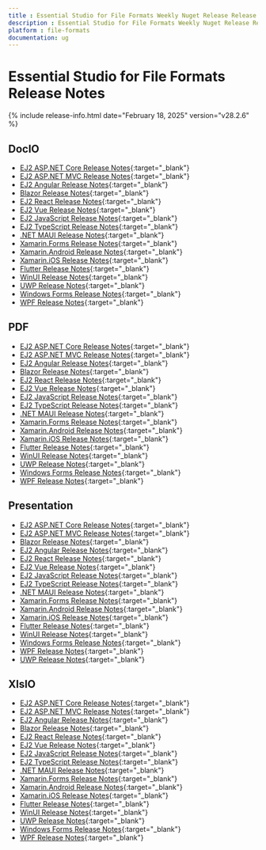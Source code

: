 ```yaml
---
title : Essential Studio for File Formats Weekly Nuget Release Release Notes  
description : Essential Studio for File Formats Weekly Nuget Release Release Notes  
platform : file-formats
documentation: ug
---
```


# Essential Studio for File Formats  Release Notes  

{% include release-info.html date="February 18, 2025" version="v28.2.6" %} 




## DocIO

* [EJ2 ASP.NET Core Release Notes](https://ej2.syncfusion.com/aspnetcore/documentation/release-notes/28.2.6#docio){:target="_blank"}
* [EJ2 ASP.NET MVC Release Notes](https://ej2.syncfusion.com/aspnetmvc/documentation/release-notes/28.2.6#docio){:target="_blank"}
* [EJ2 Angular Release Notes](https://ej2.syncfusion.com/angular/documentation/release-notes/28.2.6#docio){:target="_blank"}
* [Blazor Release Notes](https://blazor.syncfusion.com/documentation/release-notes/28.2.6#docio){:target="_blank"}
* [EJ2 React Release Notes](https://ej2.syncfusion.com/react/documentation/release-notes/28.2.6#docio){:target="_blank"}
* [EJ2 Vue  Release Notes](https://ej2.syncfusion.com/vue/documentation/release-notes/28.2.6#docio){:target="_blank"}
* [EJ2 JavaScript Release Notes](https://ej2.syncfusion.com/javascript/documentation/release-notes/28.2.6#docio){:target="_blank"}
* [EJ2 TypeScript Release Notes](https://ej2.syncfusion.com/documentation/release-notes/28.2.6#docio){:target="_blank"}
* [.NET MAUI Release Notes](/maui/release-notes/v28.2.6#docio){:target="_blank"}
* [Xamarin.Forms Release Notes](/xamarin/release-notes/v28.2.6#docio){:target="_blank"}
* [Xamarin.Android Release Notes](/xamarin-android/release-notes/v28.2.6#docio){:target="_blank"}
* [Xamarin.iOS Release Notes](/xamarin-ios/release-notes/v28.2.6#docio){:target="_blank"}
* [Flutter Release Notes](/flutter/release-notes/v28.2.6#docio){:target="_blank"}
* [WinUI Release Notes](/winui/release-notes/v28.2.6#docio){:target="_blank"}
* [UWP Release Notes](/uwp/release-notes/v28.2.6#docio){:target="_blank"}
* [Windows Forms Release Notes](/windowsforms/release-notes/v28.2.6#docio){:target="_blank"}
* [WPF Release Notes](/wpf/release-notes/v28.2.6#docio){:target="_blank"}



## PDF

* [EJ2 ASP.NET Core Release Notes](https://ej2.syncfusion.com/aspnetcore/documentation/release-notes/28.2.6#pdf){:target="_blank"}
* [EJ2 ASP.NET MVC Release Notes](https://ej2.syncfusion.com/aspnetmvc/documentation/release-notes/28.2.6#pdf){:target="_blank"}
* [EJ2 Angular Release Notes](https://ej2.syncfusion.com/angular/documentation/release-notes/28.2.6#pdf){:target="_blank"}
* [Blazor Release Notes](https://blazor.syncfusion.com/documentation/release-notes/28.2.6#pdf){:target="_blank"}
* [EJ2 React Release Notes](https://ej2.syncfusion.com/react/documentation/release-notes/28.2.6#pdf){:target="_blank"}
* [EJ2 Vue  Release Notes](https://ej2.syncfusion.com/vue/documentation/release-notes/28.2.6#pdf){:target="_blank"}
* [EJ2 JavaScript Release Notes](https://ej2.syncfusion.com/javascript/documentation/release-notes/28.2.6#pdf){:target="_blank"}
* [EJ2 TypeScript Release Notes](https://ej2.syncfusion.com/documentation/release-notes/28.2.6#pdf){:target="_blank"}
* [.NET MAUI Release Notes](/maui/release-notes/v28.2.6#pdf){:target="_blank"}
* [Xamarin.Forms Release Notes](/xamarin/release-notes/v28.2.6#pdf){:target="_blank"}
* [Xamarin.Android Release Notes](/xamarin-android/release-notes/v28.2.6#pdf){:target="_blank"}
* [Xamarin.iOS Release Notes](/xamarin-ios/release-notes/v28.2.6#pdf){:target="_blank"}
* [Flutter Release Notes](/flutter/release-notes/v28.2.6#pdf){:target="_blank"}
* [WinUI Release Notes](/winui/release-notes/v28.2.6#pdf){:target="_blank"}
* [UWP Release Notes](/uwp/release-notes/v28.2.6#pdf){:target="_blank"}
* [Windows Forms Release Notes](/windowsforms/release-notes/v28.2.6#pdf){:target="_blank"}
* [WPF Release Notes](/wpf/release-notes/v28.2.6#pdf){:target="_blank"}


## Presentation

* [EJ2 ASP.NET Core Release Notes](https://ej2.syncfusion.com/aspnetcore/documentation/release-notes/28.2.6#presentation){:target="_blank"}
* [EJ2 ASP.NET MVC Release Notes](https://ej2.syncfusion.com/aspnetmvc/documentation/release-notes/28.2.6#presentation){:target="_blank"}
* [Blazor Release Notes](https://blazor.syncfusion.com/documentation/release-notes/28.2.6#presentation){:target="_blank"}
* [EJ2 Angular Release Notes](https://ej2.syncfusion.com/angular/documentation/release-notes/28.2.6#presentation){:target="_blank"}
* [EJ2 React Release Notes](https://ej2.syncfusion.com/react/documentation/release-notes/28.2.6#presentation){:target="_blank"}
* [EJ2 Vue  Release Notes](https://ej2.syncfusion.com/vue/documentation/release-notes/28.2.6#presentation){:target="_blank"}
* [EJ2 JavaScript Release Notes](https://ej2.syncfusion.com/javascript/documentation/release-notes/28.2.6#presentation){:target="_blank"}
* [EJ2 TypeScript Release Notes](https://ej2.syncfusion.com/documentation/release-notes/28.2.6#presentation){:target="_blank"}
* [.NET MAUI Release Notes](/maui/release-notes/v28.2.6#presentation){:target="_blank"}
* [Xamarin.Forms Release Notes](/xamarin/release-notes/v28.2.6#presentation){:target="_blank"}
* [Xamarin.Android Release Notes](/xamarin-android/release-notes/v28.2.6#presentation){:target="_blank"}
* [Xamarin.iOS Release Notes](/xamarin-ios/release-notes/v28.2.6#presentation){:target="_blank"}
* [Flutter Release Notes](/flutter/release-notes/v28.2.6#presentation){:target="_blank"}
* [WinUI Release Notes](/winui/release-notes/v28.2.6#presentation){:target="_blank"}
* [Windows Forms Release Notes](/windowsforms/release-notes/v28.2.6#presentation){:target="_blank"}
* [WPF Release Notes](/wpf/release-notes/v28.2.6#presentation){:target="_blank"}
* [UWP Release Notes](/uwp/release-notes/v28.2.6#presentation){:target="_blank"}



## XlsIO

* [EJ2 ASP.NET Core Release Notes](https://ej2.syncfusion.com/aspnetcore/documentation/release-notes/28.2.6#xlsio){:target="_blank"}
* [EJ2 ASP.NET MVC Release Notes](https://ej2.syncfusion.com/aspnetmvc/documentation/release-notes/28.2.6#xlsio){:target="_blank"}
* [EJ2 Angular Release Notes](https://ej2.syncfusion.com/angular/documentation/release-notes/28.2.6#xlsio){:target="_blank"}
* [Blazor Release Notes](https://blazor.syncfusion.com/documentation/release-notes/28.2.6#xlsio){:target="_blank"}
* [EJ2 React Release Notes](https://ej2.syncfusion.com/react/documentation/release-notes/28.2.6#xlsio){:target="_blank"}
* [EJ2 Vue  Release Notes](https://ej2.syncfusion.com/vue/documentation/release-notes/28.2.6#xlsio){:target="_blank"}
* [EJ2 JavaScript Release Notes](https://ej2.syncfusion.com/javascript/documentation/release-notes/28.2.6#xlsio){:target="_blank"}
* [EJ2 TypeScript Release Notes](https://ej2.syncfusion.com/documentation/release-notes/28.2.6#xlsio){:target="_blank"}
* [.NET MAUI Release Notes](/maui/release-notes/v28.2.6#xlsio){:target="_blank"}
* [Xamarin.Forms Release Notes](/xamarin/release-notes/v28.2.6#xlsio){:target="_blank"}
* [Xamarin.Android Release Notes](/xamarin-android/release-notes/v28.2.6#xlsio){:target="_blank"}
* [Xamarin.iOS Release Notes](/xamarin-ios/release-notes/v28.2.6#xlsio){:target="_blank"}
* [Flutter Release Notes](/flutter/release-notes/v28.2.6#xlsio){:target="_blank"}
* [WinUI Release Notes](/winui/release-notes/v28.2.6#xlsio){:target="_blank"}
* [UWP Release Notes](/uwp/release-notes/v28.2.6#xlsio){:target="_blank"}
* [Windows Forms Release Notes](/windowsforms/release-notes/v28.2.6#xlsio){:target="_blank"}
* [WPF Release Notes](/wpf/release-notes/v28.2.6#xlsio){:target="_blank"}


